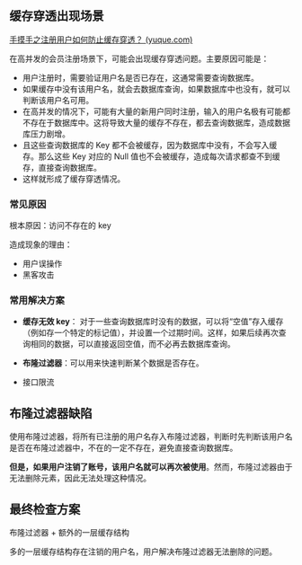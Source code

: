 ## 缓存穿透出现场景

[手摸手之注册用户如何防止缓存穿透？ (yuque.com)](https://www.yuque.com/magestack/12306/go6vg8whk9g1lyhp)

在高并发的会员注册场景下，可能会出现缓存穿透问题。主要原因可能是：

- 用户注册时，需要验证用户名是否已存在，这通常需要查询数据库。
- 如果缓存中没有该用户名，就会去数据库查询，如果数据库中也没有，就可以判断该用户名可用。
- 在高并发的情况下，可能有大量的新用户同时注册，输入的用户名极有可能都不存在于数据库中。这将导致大量的缓存不存在，都去查询数据库，造成数据库压力剧增。
- 且这些查询数据库的 Key 都不会被缓存，因为数据库中没有，不会写入缓存。那么这些 Key 对应的 Null 值也不会被缓存，造成每次请求都查不到缓存，直接查询数据库。
- 这样就形成了缓存穿透情况。



### 常见原因

根本原因：访问不存在的 key

造成现象的理由：

- 用户误操作
- 黑客攻击



### 常用解决方案

- **缓存无效 key**：  对于一些查询数据库时没有的数据，可以将“空值”存入缓存（例如存一个特定的标记值），并设置一个过期时间。这样，如果后续再次查询相同的数据，可以直接返回空值，而不必再去数据库查询。

- **布隆过滤器**：可以用来快速判断某个数据是否存在。
- 接口限流



## 布隆过滤器缺陷

使用布隆过滤器，将所有已注册的用户名存入布隆过滤器，判断时先判断该用户名是否在布隆过滤器中，不在的一定不存在，避免直接查询数据库。

**但是，如果用户注销了账号，该用户名就可以再次被使用**。然而，布隆过滤器由于无法删除元素，因此无法处理这种情况。



## 最终检查方案



布隆过滤器 + 额外的一层缓存结构



多的一层缓存结构存在注销的用户名，用户解决布隆过滤器无法删除的问题。